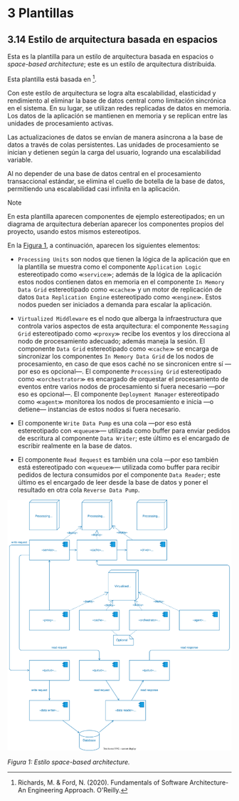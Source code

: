 # 3 Plantillas

## 3.14 Estilo de arquitectura basada en espacios

Esta es la plantilla para un estilo de arquitectura basada en espacios o
*space-based architecture*; este es un estilo de arquitectura distribuida.

Esta plantilla está basada en [^1].

Con este estilo de arquitectura se logra alta escalabilidad, elasticidad y
rendimiento al eliminar la base de datos central como limitación sincrónica en
el sistema. En su lugar, se utilizan redes replicadas de datos en memoria. Los
datos de la aplicación se mantienen en memoria y se replican entre las unidades
de procesamiento activas.

Las actualizaciones de datos se envían de manera asíncrona a la base de datos a
través de colas persistentes. Las unidades de procesamiento se inician y
detienen según la carga del usuario, logrando una escalabilidad variable.

Al no depender de una base de datos central en el procesamiento transaccional
estándar, se elimina el cuello de botella de la base de datos, permitiendo una
escalabilidad casi infinita en la aplicación.

> [!NOTE]
> En esta plantilla aparecen componentes de ejemplo estereotipados; en
> un diagrama de arquitectura deberían aparecer los componentes propios del
> proyecto, usando estos mismos estereotipos.

En la [Figura 1](#figura-1), a continuación, aparecen los siguientes elementos:

* `Processing Units` son nodos que tienen la lógica de la aplicación que en la
  plantilla se muestra como el componente `Application Logic` estereotipado como
  `≪service≫`; además de la lógica de la aplicación estos nodos contienen datos
  en memoria en el componente `In Memory Data Grid` estereotipado como `≪cache≫`
  y un motor de replicación de datos `Data Replication Engine` estereotipado
  como `≪engine≫`. Estos nodos pueden ser iniciados a demanda para escalar la
  aplicación.

* `Virtualized Middleware` es el nodo que alberga la infraestructura que
  controla varios aspectos de esta arquitectura: el componente `Messaging Grid`
  estereotipado como `≪proxy≫` recibe los eventos y los direcciona al nodo de
  procesamiento adecuado; además maneja la sesión. El componente `Data Grid`
  estereotipado como `≪cache≫` se encarga de sincronizar los componentes `In
  Memory Data Grid` de los nodos de procesamiento, en caso de que esos caché no
  se sincronicen entre sí —por eso es opcional—. El componente `Processing Grid`
  estereotipado como `≪orchestrator≫` es encargado de orquestar el procesamiento
  de eventos entre varios nodos de procesamiento si fuera necesario —por eso es
  opcional—. El componente `Deployment Manager` estereotipado como `≪agent≫`
  monitorea los nodos de procesamiento e inicia —o detiene— instancias de estos
  nodos si fuera necesario.

* El componente `Write Data Pump` es una cola —por eso está estereotipado con
  `≪queue≫`— utilizada como buffer para enviar pedidos de escritura al
  componente `Data Writer`; este último es el encargado de escribir realmente en
  la base de datos.

* El componente `Read Request` es también una cola —por eso también está
  estereotipado con `≪queue≫`— utilizada como buffer para recibir pedidos de
  lectura consumidos por el componente `Data Reader`; este último es el
  encargado de leer desde la base de datos y poner el resultado en otra cola
  `Reverse Data Pump`.

<a id="figura-1"/>

![Estilo space-based architecture](/diagrams/Architecture_Space_Based.svg)

*Figura 1: Estilo space-based architecture.*

<!-- TODO: Agregar las variantes y ejemplos que aparecen en la referencia abajo -->

[^1]: Richards, M. & Ford, N. (2020). Fundamentals of Software Architecture-An
      Engineering Approach. O'Reilly.
